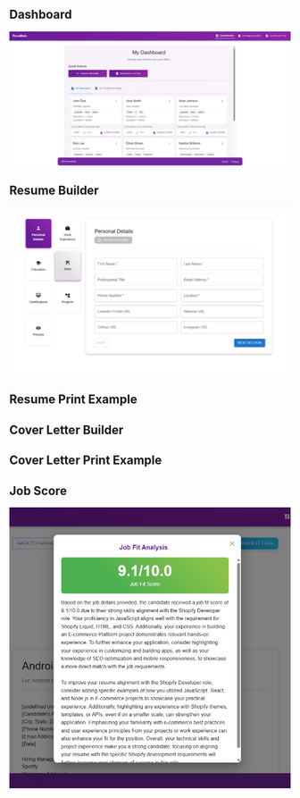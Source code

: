 ## Dashboard
![Resumate Dash](../demo/resumate-dash.jpg)

## Resume Builder
![Resume Builder](../demo/resumate-resume-form.jpg)

## Resume Print Example

## Cover Letter Builder

## Cover Letter Print Example

## Job Score
![Job Score](../demo/resumate-job-score-cropped.png)
